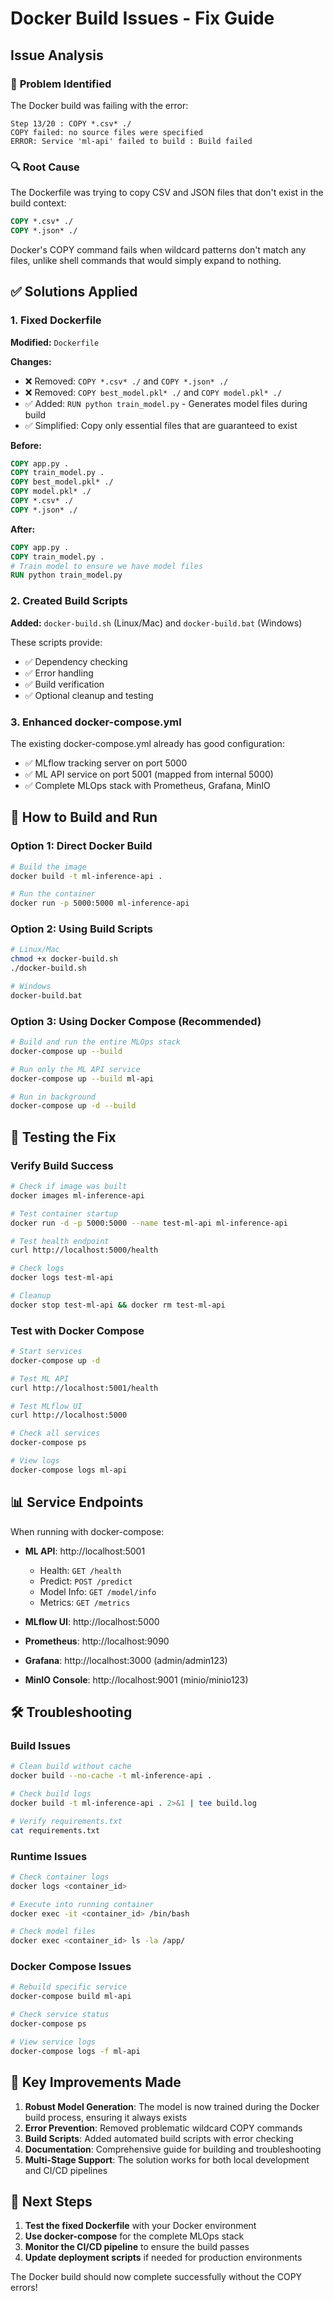 # Docker Build Issues - Fix Guide

## Issue Analysis

### 🐛 **Problem Identified**
The Docker build was failing with the error:
```
Step 13/20 : COPY *.csv* ./
COPY failed: no source files were specified
ERROR: Service 'ml-api' failed to build : Build failed
```

### 🔍 **Root Cause**
The Dockerfile was trying to copy CSV and JSON files that don't exist in the build context:
```dockerfile
COPY *.csv* ./
COPY *.json* ./
```

Docker's COPY command fails when wildcard patterns don't match any files, unlike shell commands that would simply expand to nothing.

## ✅ **Solutions Applied**

### 1. **Fixed Dockerfile** 
**Modified:** `Dockerfile`

**Changes:**
- ❌ Removed: `COPY *.csv* ./` and `COPY *.json* ./` 
- ❌ Removed: `COPY best_model.pkl* ./` and `COPY model.pkl* ./`
- ✅ Added: `RUN python train_model.py` - Generates model files during build
- ✅ Simplified: Copy only essential files that are guaranteed to exist

**Before:**
```dockerfile
COPY app.py .
COPY train_model.py .
COPY best_model.pkl* ./
COPY model.pkl* ./
COPY *.csv* ./
COPY *.json* ./
```

**After:**
```dockerfile
COPY app.py .
COPY train_model.py .
# Train model to ensure we have model files
RUN python train_model.py
```

### 2. **Created Build Scripts**
**Added:** `docker-build.sh` (Linux/Mac) and `docker-build.bat` (Windows)

These scripts provide:
- ✅ Dependency checking
- ✅ Error handling
- ✅ Build verification
- ✅ Optional cleanup and testing

### 3. **Enhanced docker-compose.yml**
The existing docker-compose.yml already has good configuration:
- ✅ MLflow tracking server on port 5000
- ✅ ML API service on port 5001 (mapped from internal 5000)
- ✅ Complete MLOps stack with Prometheus, Grafana, MinIO

## 🚀 **How to Build and Run**

### **Option 1: Direct Docker Build**
```bash
# Build the image
docker build -t ml-inference-api .

# Run the container
docker run -p 5000:5000 ml-inference-api
```

### **Option 2: Using Build Scripts**
```bash
# Linux/Mac
chmod +x docker-build.sh
./docker-build.sh

# Windows
docker-build.bat
```

### **Option 3: Using Docker Compose (Recommended)**
```bash
# Build and run the entire MLOps stack
docker-compose up --build

# Run only the ML API service
docker-compose up --build ml-api

# Run in background
docker-compose up -d --build
```

## 🧪 **Testing the Fix**

### **Verify Build Success**
```bash
# Check if image was built
docker images ml-inference-api

# Test container startup
docker run -d -p 5000:5000 --name test-ml-api ml-inference-api

# Test health endpoint
curl http://localhost:5000/health

# Check logs
docker logs test-ml-api

# Cleanup
docker stop test-ml-api && docker rm test-ml-api
```

### **Test with Docker Compose**
```bash
# Start services
docker-compose up -d

# Test ML API
curl http://localhost:5001/health

# Test MLflow UI
curl http://localhost:5000

# Check all services
docker-compose ps

# View logs
docker-compose logs ml-api
```

## 📊 **Service Endpoints**

When running with docker-compose:
- **ML API**: http://localhost:5001
  - Health: `GET /health`
  - Predict: `POST /predict`
  - Model Info: `GET /model/info`
  - Metrics: `GET /metrics`

- **MLflow UI**: http://localhost:5000
- **Prometheus**: http://localhost:9090
- **Grafana**: http://localhost:3000 (admin/admin123)
- **MinIO Console**: http://localhost:9001 (minio/minio123)

## 🛠 **Troubleshooting**

### **Build Issues**
```bash
# Clean build without cache
docker build --no-cache -t ml-inference-api .

# Check build logs
docker build -t ml-inference-api . 2>&1 | tee build.log

# Verify requirements.txt
cat requirements.txt
```

### **Runtime Issues**
```bash
# Check container logs
docker logs <container_id>

# Execute into running container
docker exec -it <container_id> /bin/bash

# Check model files
docker exec <container_id> ls -la /app/
```

### **Docker Compose Issues**
```bash
# Rebuild specific service
docker-compose build ml-api

# Check service status
docker-compose ps

# View service logs
docker-compose logs -f ml-api
```

## 🔧 **Key Improvements Made**

1. **Robust Model Generation**: The model is now trained during the Docker build process, ensuring it always exists
2. **Error Prevention**: Removed problematic wildcard COPY commands
3. **Build Scripts**: Added automated build scripts with error checking
4. **Documentation**: Comprehensive guide for building and troubleshooting
5. **Multi-Stage Support**: The solution works for both local development and CI/CD pipelines

## 🎯 **Next Steps**

1. **Test the fixed Dockerfile** with your Docker environment
2. **Use docker-compose** for the complete MLOps stack
3. **Monitor the CI/CD pipeline** to ensure the build passes
4. **Update deployment scripts** if needed for production environments

The Docker build should now complete successfully without the COPY errors!